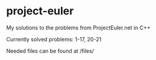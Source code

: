 # project-euler
My solutions to the problems from ProjectEuler.net in C++

Currently solved problems: 1-17, 20-21    

Needed files can be found at /files/
